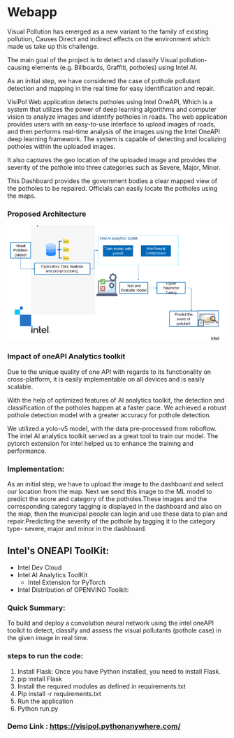 # Webapp

 Visual Pollution has emerged as a new variant to the family of existing pollution, Causes Direct and indirect effects on the environment which made us take up this challenge.

The main goal of the project is to detect and classify Visual pollution-causing elements (e.g. Billboards, Graffiti, potholes) using Intel AI.

As an initial step, we have considered the case of pothole pollutant detection and mapping in the real time for easy identification and repair.

VisiPol Web application detects potholes using Intel OneAPI, Which is a system that utilizes the power of deep learning algorithms and computer vision to analyze images and identify potholes in roads. The web application provides users with an easy-to-use interface to upload images of roads, and then performs real-time analysis of the images using the Intel OneAPI deep learning framework. The system is capable of detecting and localizing potholes within the uploaded images.

It also captures the geo location of the uploaded image and provides the severity of the pothole into three categories such as Severe, Major, Minor. 

This Dashboard provides the government bodies a clear mapped view of the potholes to be repaired. Officials can easily locate the potholes using the maps.

### Proposed Architecture

![Logo](./images/arch.png)


### Impact of oneAPI Analytics toolkit

Due to the unique quality of one API with regards to its functionality on cross-platform, it is easily implementable on all devices and is easily scalable.
 
With the help of optimized features of AI analytics toolkit, the detection and classification of the potholes happen at a faster pace. We achieved a robust pothole detection model with a greater accuracy for pothole detection.

We utilized a yolo-v5 model, with the data pre-processed from roboflow. The intel AI analytics toolkit served as a great tool to train our model. The pytorch extension for intel helped us to enhance the training and performance.


### Implementation:

As an initial step, we have to upload the image to the dashboard and select our location from the map. Next we send this image to the ML model to predict the score and category of the potholes.These images and the corresponding category tagging is displayed in the dashboard and also on the map, then the municipal people can login and use these data to plan and repair.Predicting the severity of the pothole by tagging it to the category type- severe, major and minor in the dashboard.

## Intel's ONEAPI ToolKit: 
 - Intel Dev Cloud
 - Intel AI Analytics ToolKit
   - Intel Extension for PyTorch
 - Intel Distribution of OPENVINO Toolkit:

### Quick Summary: 

To build and deploy a convolution neural network using the intel oneAPI toolkit to detect, classify and assess the visual pollutants (pothole case) in the given image in real time.

### steps to run the code:

1. Install Flask: Once you have Python installed, you need to install Flask.
2. pip install Flask
3. Install the required modules as defined in requirements.txt
4. Pip install -r requirements.txt
5. Run the application
6. Python run.py

### Demo Link : https://visipol.pythonanywhere.com/
